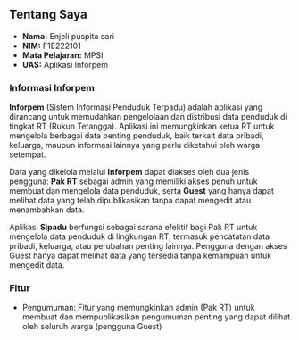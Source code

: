 ## Tentang Saya

-   **Nama:** Enjeli puspita sari
-   **NIM:** F1E222101
-   **Mata Pelajaran:** MPSI
-   **UAS:** Aplikasi Inforpem

### Informasi Inforpem

**Inforpem** (Sistem Informasi Penduduk Terpadu) adalah aplikasi yang dirancang untuk memudahkan pengelolaan dan distribusi data penduduk di tingkat RT (Rukun Tetangga). Aplikasi ini memungkinkan ketua RT untuk mengelola berbagai data penting penduduk, baik terkait data pribadi, keluarga, maupun informasi lainnya yang perlu diketahui oleh warga setempat.

Data yang dikelola melalui **Inforpem** dapat diakses oleh dua jenis pengguna:
**Pak RT** sebagai admin yang memiliki akses penuh untuk membuat dan mengelola data penduduk, serta **Guest** yang hanya dapat melihat data yang telah dipublikasikan tanpa dapat mengedit atau menambahkan data.

Aplikasi **Sipadu** berfungsi sebagai sarana efektif bagi Pak RT untuk mengelola data penduduk di lingkungan RT, termasuk pencatatan data pribadi, keluarga, atau perubahan penting lainnya. Pengguna dengan akses Guest hanya dapat melihat data yang tersedia tanpa kemampuan untuk mengedit data.

### Fitur

-   Pengumuman: Fitur yang memungkinkan admin (Pak RT) untuk membuat dan mempublikasikan pengumuman penting yang dapat dilihat oleh seluruh warga (pengguna Guest)
